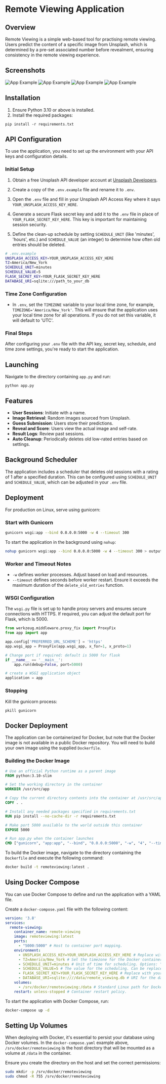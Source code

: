 # Remote Viewing Application

## Overview

Remote Viewing is a simple web-based tool for practising remote viewing. Users predict the content of a specific image from Unsplash, which is determined by a pre-set associated number before revealment, ensuring consistency in the remote viewing experience.

## Screenshots

![App Example](screen_shots/start.png)
![App Example](screen_shots/session.png)
![App Example](screen_shots/reveal.png)
![App Example](screen_shots/results.png)

## Installation

1. Ensure Python 3.10 or above is installed.
2. Install the required packages:
```
pip install -r requirements.txt
```

## API Configuration

To use the application, you need to set up the environment with your API keys and configuration details.

### Initial Setup


1. Obtain a free Unsplash API developer account at [Unsplash Developers](https://unsplash.com/developers).

2. Create a copy of the `.env.example` file and rename it to `.env`.

3. Open the `.env` file and fill in your Unsplash API Access Key where it says `YOUR_UNSPLASH_ACCESS_KEY_HERE`.

4. Generate a secure Flask secret key and add it to the `.env` file in place of `YOUR_FLASK_SECRET_KEY_HERE`. This key is important for maintaining session security.

5. Define the clean-up schedule by setting `SCHEDULE_UNIT` (like 'minutes', 'hours', etc.) and `SCHEDULE_VALUE` (an integer) to determine how often old entries should be deleted.

```bash
# .env.example
UNSPLASH_ACCESS_KEY=YOUR_UNSPLASH_ACCESS_KEY_HERE
TZ=America/New_York
SCHEDULE_UNIT=minutes
SCHEDULE_VALUE=5
FLASK_SECRET_KEY=YOUR_FLASK_SECRET_KEY_HERE
DATABASE_URI=sqlite:///path_to_your_db
```

### Time Zone Configuration

- In `.env`, set the `TIMEZONE` variable to your local time zone, for example, `TIMEZONE='America/New_York'`. This will ensure that the application uses your local time zone for all operations. If you do not set this variable, it will default to 'UTC'.

### Final Steps

After configuring your `.env` file with the API key, secret key, schedule, and time zone settings, you're ready to start the application.


## Launching

Navigate to the directory containing `app.py` and run:
```
python app.py
```

## Features

- **User Sessions**: Initiate with a name.
- **Image Retrieval**: Random images sourced from Unsplash.
- **Guess Submission**: Users store their predictions.
- **Reveal and Score**: Users view the actual image and self-rate.
- **Result Logs**: Review past sessions.
- **Auto Cleanup**: Periodically deletes old low-rated entries based on settings.

## Background Scheduler

The application includes a scheduler that deletes old sessions with a rating of 1 after a specified duration. This can be configured using `SCHEDULE_UNIT` and `SCHEDULE_VALUE`, which can be adjusted in your `.env` file.


## Deployment

For production on Linux, serve using gunicorn:

### Start with Gunicorn

```sh
gunicorn wsgi:app --bind 0.0.0.0:5000 -w 4 --timeout 300
```

To start the application in the background using `nohup`:

```sh
nohup gunicorn wsgi:app --bind 0.0.0.0:5000 -w 4 --timeout 300 > output.log 2>&1 &
```

### Worker and Timeout Notes

- `-w` defines worker processes. Adjust based on load and resources.
- `--timeout` defines seconds before worker restart. Ensure it exceeds the maximum duration of the `delete_old_entries` function.

### WSGI Configuration

The `wsgi.py` file is set up to handle proxy servers and ensures secure connections with HTTPS. If required, you can adjust the default port for Flask, which is 5000.

```python
from werkzeug.middleware.proxy_fix import ProxyFix
from app import app

app.config['PREFERRED_URL_SCHEME'] = 'https'
app.wsgi_app = ProxyFix(app.wsgi_app, x_for=1, x_proto=1)

# Change port if required: default is 5000 for flask
if __name__ == '__main__':
    app.run(debug=False, port=5000)

# create a WSGI application object
application = app
```

### Stopping

Kill the gunicorn process:
```
pkill gunicorn
```

## Docker Deployment

The application can be containerized for Docker, but note that the Docker image is not available in a public Docker repository. You will need to build your own image using the supplied `Dockerfile`.

### Building the Docker Image
```Dockerfile
# Use an official Python runtime as a parent image
FROM python:3.10-slim

# Set the working directory in the container
WORKDIR /usr/src/app

# Copy the current directory contents into the container at /usr/src/app
COPY . .

# Install any needed packages specified in requirements.txt
RUN pip install --no-cache-dir -r requirements.txt

# Make port 5000 available to the world outside this container
EXPOSE 5000

# Run app.py when the container launches
CMD ["gunicorn", "app:app", "--bind", "0.0.0.0:5000", "-w", "4", "--timeout", "300"]
```


To build the Docker image, navigate to the directory containing the `Dockerfile` and execute the following command:

```sh
docker build -t remoteviewing:latest .
```

## Using Docker Compose
You can use Docker Compose to define and run the application with a YAML file.

Create a `docker-compose.yaml` file with the following content:

```yaml
version: '3.8' 
services:
  remote-viewing:
    container_name: remote-viewing
    image: remoteviewing:latest
    ports:
      - "5000:5000" # Host to container port mapping.
    environment:
      - UNSPLASH_ACCESS_KEY=YOUR_UNSPLASH_ACCESS_KEY_HERE # Replace with your actual Unsplash access key.
      - TZ=America/New_York # Set the timezone for the Docker container.
      - SCHEDULE_UNIT=minutes # Unit of time for scheduling. Options: "seconds", "minutes", "hours", etc.
      - SCHEDULE_VALUE=5 # The value for the scheduling. Can be replaced with any integer.
      - FLASK_SECRET_KEY=YOUR_FLASK_SECRET_KEY_HERE # Replace with your actual Flask secret key.
      - DATABASE_URI=sqlite:////data/remote_viewing.db # URI for the database. Change if your database is located elsewhere.
    volumes:
      - /srv/docker/remoteviewing:/data # Standard Linux path for Docker volumes.
    restart: unless-stopped # Container restart policy.
```

To start the application with Docker Compose, run:

```sh
docker-compose up -d
```

## Setting Up Volumes

When deploying with Docker, it's essential to persist your database using Docker volumes. In the `docker-compose.yaml` example above, `/srv/docker/remoteviewing` is the host directory that will be mounted as a volume at `/data` in the container.

Ensure you create the directory on the host and set the correct permissions:

```sh
sudo mkdir -p /srv/docker/remoteviewing
sudo chmod -R 755 /srv/docker/remoteviewing
```
